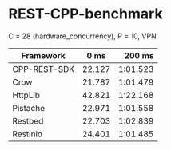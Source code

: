 # REST-CPP-benchmark

C = 28 (hardware_concurrency), P = 10, VPN

| Framework | 0 ms |  200 ms |
|----------|:-------------:|------:|
| CPP-REST-SDK | 22.127 | 1:01.523 |
| Crow     | 21.787 | 1:01.479 |
| HttpLib  | 42.821 | 1:22.168 |
| Pistache | 22.971 | 1:01.558 |
| Restbed | 22.703  | 1:02.839 |
| Restinio | 24.401 | 1:01.485 |
